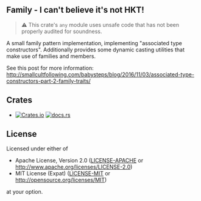 ## Family - I can't believe it's not HKT!

> ⚠️ This crate's `any` module uses unsafe code that has not been properly audited for soundness.

A small family pattern implementation, implementing "associated type constructors".
Additionally provides some dynamic casting utilities that make use of families and members.

See this post for more information:
<http://smallcultfollowing.com/babysteps/blog/2016/11/03/associated-type-constructors-part-2-family-traits/>

## Crates

- [![Crates.io](https://img.shields.io/crates/v/family.svg?label=family)](https://crates.io/crates/family) [![docs.rs](https://docs.rs/family/badge.svg)](https://docs.rs/family/)

## License

Licensed under either of

- Apache License, Version 2.0 ([LICENSE-APACHE](LICENSE-APACHE) or http://www.apache.org/licenses/LICENSE-2.0)
- MIT License (Expat) ([LICENSE-MIT](LICENSE-MIT) or http://opensource.org/licenses/MIT)

at your option.
